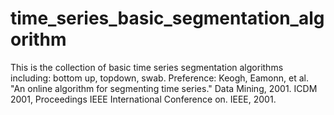 # time_series_basic_segmentation_algorithm
This is the collection of basic time series segmentation algorithms including: bottom up, topdown, swab. 
Preference: Keogh, Eamonn, et al. "An online algorithm for segmenting time series." Data Mining, 2001. ICDM 2001, Proceedings IEEE International Conference on. IEEE, 2001.
